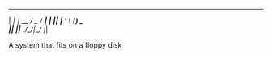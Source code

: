   ___ _       ___  ___ 
 | __| |_ __ / _ \/ __|
 | _|| | '_ \ (_) \__ \
 |_| |_| .__/\___/|___/
       |_|             

A system that fits on a floppy disk
